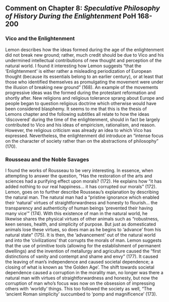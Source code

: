 ## **Comment on Chapter 8: *Speculative Philosophy of History During the Enlightenment* PoH 168-200**

### **Vico and the Enlightenment**

Lemon describes how the ideas formed during the age of the enlightenment did not break new ground; rather, much credit should be due to Vico and his undermined intellectual contributions of new thought and perception of the natural world. I found it interesting how Lemon suggests “that the ‘Enlightenment’ is either rather a misleading periodization of European thought (because its essentials belong to an earlier century), or at least that those who identified themselves as promulgating the movement were under the illusion of breaking new ground” (168). An example of the movements progressive ideas was the formed during the protestant reformation and shortly after. New religions and religious tolerance sprang about Europe and people began to question religious doctrine which otherwise would have been considered blasphemy. It seems to me that this is the thesis of Lemons chapter and the following subtitles all relate to how the ideas ‘discovered’ during the time of the enlightenment, should in fact be largely contributed to Vico and his ideas of empiricism, rationalism, and reason. However, the religious criticism was already an idea to which Vico has expressed. Nevertheless, the enlightenment did introduce an “intense focus on the character of society rather than on the abstractions of philosophy” (170).  

### **Rousseau and the Noble Savages**

I found the works of Rousseau to be very interesting. In essence, when attempting to answer the question, “Has the restoration of the arts and sciences had a purifying effect upon morals? (172). He explains how “it has added nothing to our real happiness… it has corrupted our morals” (172). Lemon, goes on to further describe Rousseau’s explanation by describing the natural man. The natural man had a “pristine ignorance which enabled their ‘natural’ virtues of straightforwardness and honesty to flourish… the transparency and authenticity of human beings ‘prevented their having many vice’” (174). With this existence of man  in the natural world, he likewise shares the physical virtues of other animals such as “robustness, keen senses, health, and simplicity of purpose. But just as domesticated animals lose these virtues, so does man as he begins to ‘advance’ from his natural state” (175). It is then, the ‘advancement’ out of the natural world and into the ‘civilizations’ that corrupts the morals of man. Lemon suggests that the use of primitive tools (allowing for the establishment of permanent dwellings) and  the invention of metallurgy and agriculture caused the “first distinctions of vanity and contempt and shame and envy” (177). It caused the leaving of man’s independence and caused societal dependence; a closing of what is known as ‘the Golden Age’. The shift towards societal dependence caused a corruption in the morality man, no longer was there a natural man with virtues of straightforwardness and honesty, but now the corruption of man who’s focus was now on the obsession of impressing others with ‘worldly’ things. This too followed the society as well, “The ‘ancient Roman simplicity’ succumbed to ‘pomp and magnificence’ (173). 
